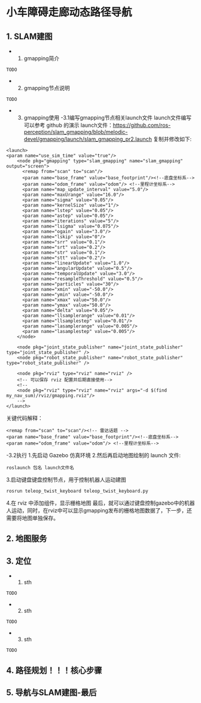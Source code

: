 # 小车障碍走廊动态路径导航

## 1. SLAM建图
- 1. gmapping简介
```
TODO
```
- 2. gmapping节点说明
```
TODO
```
- 3. gmapping使用
-3.1编写gmapping节点相关launch文件
launch文件编写可以参考 github 的演示 launch文件：https://github.com/ros-perception/slam_gmapping/blob/melodic-devel/gmapping/launch/slam_gmapping_pr2.launch
复制并修改如下:
```
<launch>
<param name="use_sim_time" value="true"/>
    <node pkg="gmapping" type="slam_gmapping" name="slam_gmapping" output="screen">
      <remap from="scan" to="scan"/>
      <param name="base_frame" value="base_footprint"/><!--底盘坐标系-->
      <param name="odom_frame" value="odom"/> <!--里程计坐标系-->
      <param name="map_update_interval" value="5.0"/>
      <param name="maxUrange" value="16.0"/>
      <param name="sigma" value="0.05"/>
      <param name="kernelSize" value="1"/>
      <param name="lstep" value="0.05"/>
      <param name="astep" value="0.05"/>
      <param name="iterations" value="5"/>
      <param name="lsigma" value="0.075"/>
      <param name="ogain" value="3.0"/>
      <param name="lskip" value="0"/>
      <param name="srr" value="0.1"/>
      <param name="srt" value="0.2"/>
      <param name="str" value="0.1"/>
      <param name="stt" value="0.2"/>
      <param name="linearUpdate" value="1.0"/>
      <param name="angularUpdate" value="0.5"/>
      <param name="temporalUpdate" value="3.0"/>
      <param name="resampleThreshold" value="0.5"/>
      <param name="particles" value="30"/>
      <param name="xmin" value="-50.0"/>
      <param name="ymin" value="-50.0"/>
      <param name="xmax" value="50.0"/>
      <param name="ymax" value="50.0"/>
      <param name="delta" value="0.05"/>
      <param name="llsamplerange" value="0.01"/>
      <param name="llsamplestep" value="0.01"/>
      <param name="lasamplerange" value="0.005"/>
      <param name="lasamplestep" value="0.005"/>
    </node>

    <node pkg="joint_state_publisher" name="joint_state_publisher" type="joint_state_publisher" />
    <node pkg="robot_state_publisher" name="robot_state_publisher" type="robot_state_publisher" />

    <node pkg="rviz" type="rviz" name="rviz" />
    <!-- 可以保存 rviz 配置并后期直接使用-->
    <!--
    <node pkg="rviz" type="rviz" name="rviz" args="-d $(find my_nav_sum)/rviz/gmapping.rviz"/>
    -->
</launch>
```
关键代码解释：
```
<remap from="scan" to="scan"/><!-- 雷达话题 -->
<param name="base_frame" value="base_footprint"/><!--底盘坐标系-->
<param name="odom_frame" value="odom"/> <!--里程计坐标系-->
```
-3.2执行
1.先启动 Gazebo 仿真环境
2.然后再启动地图绘制的 launch 文件:
```
roslaunch 包名 launch文件名
```
3.启动键盘键盘控制节点，用于控制机器人运动建图
```
rosrun teleop_twist_keyboard teleop_twist_keyboard.py
```
4.在 rviz 中添加组件，显示栅格地图
最后，就可以通过键盘控制gazebo中的机器人运动，同时，在rviz中可以显示gmapping发布的栅格地图数据了，下一步，还需要将地图单独保存。

## 2. 地图服务
## 3. 定位
- 1. sth
```
TODO
```

- 2. sth
```
TODO
```

- 3. sth
```
TODO
```
## 4. 路径规划！！！核心步骤
## 5. 导航与SLAM建图-最后
